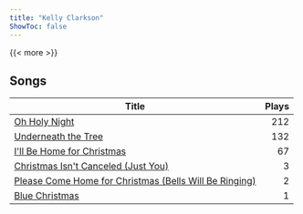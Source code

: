 ```yaml
---
title: "Kelly Clarkson"
ShowToc: false
---
```


{{< more >}}

## Songs
Title | Plays 
----- | -----: 
[Oh Holy Night](/songs/oh-holy-night) | 212
[Underneath the Tree](/songs/underneath-the-tree) | 132
[I'll Be Home for Christmas](/songs/ill-be-home-for-christmas) | 67
[Christmas Isn't Canceled (Just You)](/songs/christmas-isnt-canceled-just-you) | 3
[Please Come Home for Christmas (Bells Will Be Ringing)](/songs/please-come-home-for-christmas-bells-will-be-ringing) | 2
[Blue Christmas](/songs/blue-christmas) | 1


